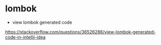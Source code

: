 # lombok

- view lombok generated code

https://stackoverflow.com/questions/36526286/view-lombok-generated-code-in-intellij-idea
